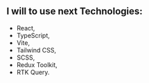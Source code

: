 ## I will to use next Technologies: 
* React, 
* TypeScript, 
* Vite, 
* Tailwind CSS, 
* SCSS, 
* Redux Toolkit, 
* RTK Query.
